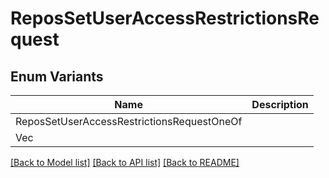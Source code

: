 # ReposSetUserAccessRestrictionsRequest

## Enum Variants

| Name | Description |
|---- | -----|
| ReposSetUserAccessRestrictionsRequestOneOf |  |
| Vec<String> |  |

[[Back to Model list]](../README.md#documentation-for-models) [[Back to API list]](../README.md#documentation-for-api-endpoints) [[Back to README]](../README.md)



